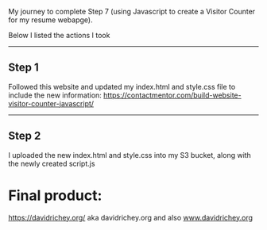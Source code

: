 My journey to complete Step 7 (using Javascript to create a Visitor Counter for my resume webapge).

Below I listed the actions I took

***
## Step 1 
Followed this website and updated my index.html and style.css file to include the new information: https://contactmentor.com/build-website-visitor-counter-javascript/
***
## Step 2
I uploaded the new index.html and style.css into my S3 bucket, along with the newly created script.js

# Final product:
https://davidrichey.org/ aka davidrichey.org and also www.davidrichey.org

